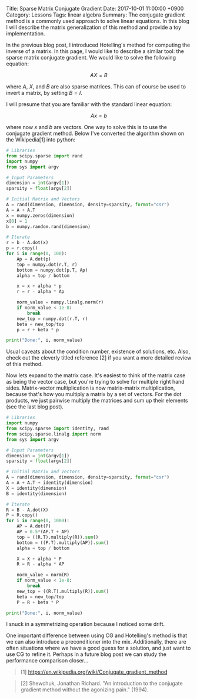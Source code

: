 Title: Sparse Matrix Conjugate Gradient
Date: 2017-10-01 11:00:00 +0900
Category: Lessons
Tags: linear algebra
Summary: The conjugate gradient method is a commonly used approach to solve linear equations. In this blog I will describe the matrix generalization of this method and provide a toy implementation.

In the previous blog post, I introduced Hotelling's method for computing the inverse of a matrix. In this page, I would like to describe a similar tool: the sparse matrix conjugate gradient. We would like to solve the following equation:

$$\begin{equation}
AX = B
\end{equation}$$

where $A$, $X$, and $B$ are also sparse matrices. This can of course be used to invert a matrix, by setting $B=I$.

I will presume that you are familiar with the standard linear equation:

$$\begin{equation}
Ax = b
\end{equation}$$

where now $x$ and $b$ are vectors. One way to solve this is to use the conjugate gradient method. Below I've converted the algorithm shown on the Wikipedia[1] into python:

```python
# Libraries
from scipy.sparse import rand
import numpy
from sys import argv

# Input Parameters
dimension = int(argv[1])
sparsity = float(argv[2])

# Initial Matrix and Vectors
A = rand(dimension, dimension, density=sparsity, format="csr")
A = A + A.T
x = numpy.zeros(dimension)
x[0] = 1
b = numpy.random.rand(dimension)

# Iterate
r = b - A.dot(x)
p = r.copy()
for i in range(0, 100):
    Ap = A.dot(p)
    top = numpy.dot(r.T, r)
    bottom = numpy.dot(p.T, Ap)
    alpha = top / bottom

    x = x + alpha * p
    r = r - alpha * Ap

    norm_value = numpy.linalg.norm(r)
    if norm_value < 1e-8:
        break
    new_top = numpy.dot(r.T, r)
    beta = new_top/top
    p = r + beta * p

print("Done:", i, norm_value)
```

Usual caveats about the condition number, existence of solutions, etc. Also, check out the cleverly titled reference [2] if you want a more detailed review of this method.

Now lets expand to the matrix case. It's easiest to think of the matrix case as being the vector case, but you're trying to solve for multiple right hand sides. Matrix-vector multiplication is now matrix-matrix multiplication, because that's how you multiply a matrix by a set of vectors. For the dot products, we just pairwise multiply the matrices and sum up their elements (see the last blog post).

```python
# Libraries
import numpy
from scipy.sparse import identity, rand
from scipy.sparse.linalg import norm
from sys import argv

# Input Parameters
dimension = int(argv[1])
sparsity = float(argv[2])

# Initial Matrix and Vectors
A = rand(dimension, dimension, density=sparsity, format="csr")
A = A + A.T + identity(dimension)
X = identity(dimension)
B = identity(dimension)

# Iterate
R = B - A.dot(X)
P = R.copy()
for i in range(0, 1000):
    AP = A.dot(P)
    AP = 0.5*(AP.T + AP)
    top = ((R.T).multiply(R)).sum()
    bottom = ((P.T).multiply(AP)).sum()
    alpha = top / bottom

    X = X + alpha * P
    R = R - alpha * AP

    norm_value = norm(R)
    if norm_value < 1e-8:
        break
    new_top = ((R.T).multiply(R)).sum()
    beta = new_top/top
    P = R + beta * P

print("Done:", i, norm_value)
```

I snuck in a symmetrizing operation because I noticed some drift.

One important difference between using CG and Hotelling's method is that we can also introduce a preconditioner into the mix. Additionally, there are often situations where we have a good guess for a solution, and just want to use CG to refine it. Perhaps in a future blog post we can study the performance comparison closer...

> [1] https://en.wikipedia.org/wiki/Conjugate_gradient_method

> [2] Shewchuk, Jonathan Richard. "An introduction to the conjugate gradient
> method without the agonizing pain." (1994).
